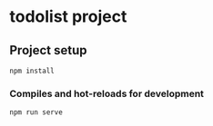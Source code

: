 # todolist project

## Project setup
```
npm install
```

### Compiles and hot-reloads for development
```
npm run serve
```
